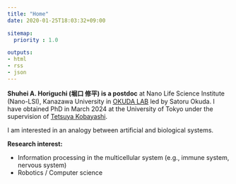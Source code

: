 ```yaml
---
title: "Home"
date: 2020-01-25T18:03:32+09:00

sitemap:
  priority : 1.0

outputs:
- html
- rss
- json
---
```


**Shuhei A. Horiguchi (堀口 修平) is a postdoc** at Nano Life Science Institute  (Nano-LSI), Kanazawa University in [OKUDA LAB](http://mechgen.jp/index-en.html) led by Satoru Okuda.
I have obtained PhD in March 2024 at the University of Tokyo under the supervision of [Tetsuya Kobayashi](https://research.crmind.net).

I am interested in an analogy between artificial and biological systems.


**Research interest:**

 * Information processing in the multicellular system (e.g., immune system, nervous system)
 * Robotics / Computer science
